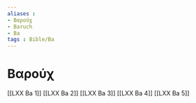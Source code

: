 ```yaml
---
aliases : 
- Βαρούχ
- Baruch
- Ba
tags : Bible/Ba
---
```


# Βαρούχ

[[LXX Ba 1]]
[[LXX Ba 2]]
[[LXX Ba 3]]
[[LXX Ba 4]]
[[LXX Ba 5]]
